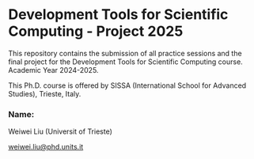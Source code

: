 # Development Tools for Scientific Computing - Project 2025

This repository contains the submission of all practice sessions and the final project for the Development Tools for Scientific Computing course. Academic Year 2024-2025.

This Ph.D. course is offered by SISSA (International School for Advanced Studies), Trieste, Italy.

### Name: 
Weiwei Liu (Universit of Trieste)

weiwei.liu@phd.units.it